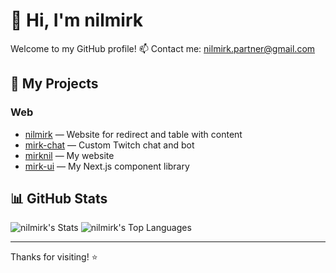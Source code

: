 # 👋 Hi, I'm nilmirk

Welcome to my GitHub profile!
📫 Contact me: nilmirk.partner@gmail.com

## 🚀 My Projects

### Web
- [nilmirk](https://github.com/nilmirk/nilmirk) — Website for redirect and table with content
- [mirk-chat](https://github.com/nilmirk/mirk-chat) — Custom Twitch chat and bot
- [mirknil](https://github.com/nilmirk/mirknil) — My website
- [mirk-ui](https://github.com/nilmirk/mirk-ui) — My Next.js component library

## 📊 GitHub Stats

![nilmirk's Stats](https://github-readme-stats.vercel.app/api?username=nilmirk&theme=dark&show_icons=true&hide_border=true&count_private=true)
![nilmirk's Top Languages](https://github-readme-stats.vercel.app/api/top-langs/?username=nilmirk&theme=dark&show_icons=true&hide_border=true&layout=compact)

---

Thanks for visiting! ⭐️
